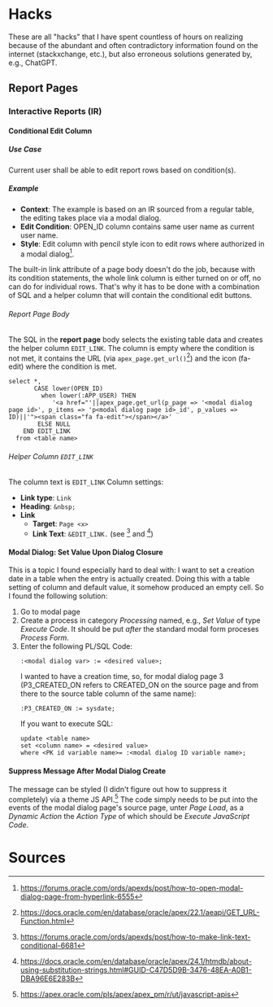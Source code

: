 # Hacks
These are all "hacks" that I have spent countless of hours on realizing because of the abundant and often contradictory information found on the internet (stackxchange, etc.), but also erroneous solutions generated by, e.g., ChatGPT.
## Report Pages
### Interactive Reports (IR)
#### Conditional Edit Column
##### Use Case
Current user shall be able to edit report rows based on condition(s).
##### Example
- **Context**: The example is based on an IR sourced from a regular table, the editing takes place via a modal dialog.
- **Edit Condition**: OPEN_ID column contains same user name as current user name.
- **Style**: Edit column with pencil style icon to edit rows where authorized in a modal dialog[^1].

The built-in link attribute of a page body doesn't do the job, because with its condition statements, the whole link column is either turned on or off, no can do for individual rows.
That's why it has to be done with a combination of SQL and a helper column that will contain the conditional edit buttons.

###### Report Page Body
The SQL in the **report page** body selects the existing table data and creates the helper column ```EDIT_LINK```. The column is empty where the condition is not met, it contains the URL (via ```apex_page.get_url()```[^2]) and the icon (fa-edit) where the condition is met.
```
select *,
       CASE lower(OPEN_ID)
         when lower(:APP_USER) THEN
            '<a href="'||apex_page.get_url(p_page => '<modal dialog page id>', p_items => 'p<modal dialog page id>_id', p_values => ID)||'"><span class="fa fa-edit"></span></a>'
        ELSE NULL
    END EDIT_LINK
  from <table name>
```
###### Helper Column ```EDIT_LINK```
The column text is 
```EDIT_LINK``` Column settings:
- **Link type**: ```Link```
- **Heading**: ```&nbsp;```
- **Link**
  - **Target**: ```Page <x>```
  - **Link Text**: ```&EDIT_LINK.``` (see [^3] and [^4])

#### Modal Dialog: Set Value Upon Dialog Closure
This is a topic I found especially hard to deal with: I want to set a creation date in a table when the entry is actually created. Doing this with a table setting of column and default value, it somehow produced an empty cell. So I found the following solution:
1. Go to modal page
2. Create a process in category _Processing_ named, e.g., _Set Value_ of type _Execute Code_. It should be put _after_ the standard modal form proceses _Process Form_.
3. Enter the following PL/SQL Code:
   ```
   :<modal dialog var> := <desired value>;
   ```
   I wanted to have a creation time, so, for modal dialog page 3 (P3_CREATED_ON refers to CREATED_ON on the source page and from there to the source table column of the same name):
   ```
   :P3_CREATED_ON := sysdate;
   ```
   If you want to execute SQL:
   ```
   update <table name>
   set <column name> = <desired value>
   where <PK id variable name>= :<modal dialog ID variable name>;
   ```
#### Suppress Message After Modal Dialog Create
The message can be styled (I didn't figure out how to suppress it completely) via a theme JS API.[^5]
The code simply needs to be put into the events of the modal dialog page's source page, unter _Page Load_, as a _Dynamic Action_ the _Action Type_ of which should be _Execute JavaScript Code_.

# Sources
[^1]: https://forums.oracle.com/ords/apexds/post/how-to-open-modal-dialog-page-from-hyperlink-6555
[^2]: https://docs.oracle.com/en/database/oracle/apex/22.1/aeapi/GET_URL-Function.html
[^3]: https://forums.oracle.com/ords/apexds/post/how-to-make-link-text-conditional-6681
[^4]: https://docs.oracle.com/en/database/oracle/apex/24.1/htmdb/about-using-substitution-strings.html#GUID-C47D5D9B-3476-48EA-A0B1-DBA96E6E283B
[^5]: https://apex.oracle.com/pls/apex/apex_pm/r/ut/javascript-apis
